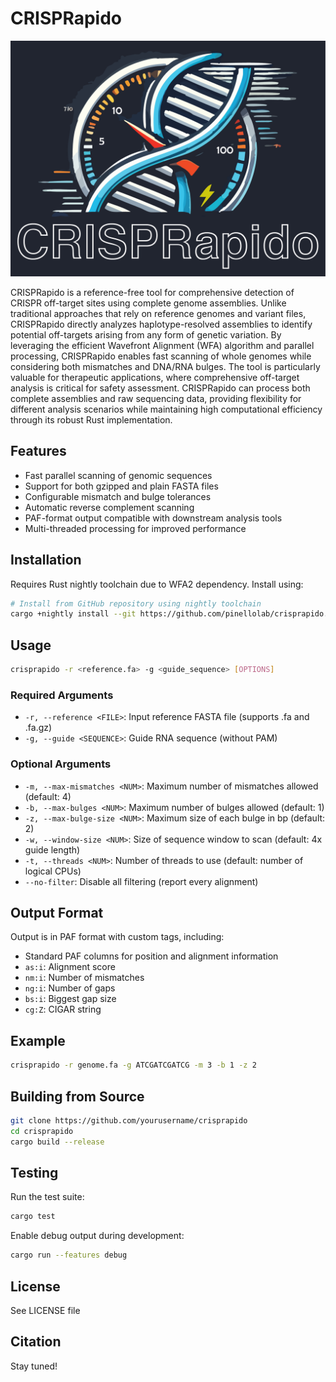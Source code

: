 # CRISPRapido

![CRISPRapido Logo](crisprapido.png)


CRISPRapido is a reference-free tool for comprehensive detection of CRISPR off-target sites using complete genome assemblies. Unlike traditional approaches that rely on reference genomes and variant files, CRISPRapido directly analyzes haplotype-resolved assemblies to identify potential off-targets arising from any form of genetic variation. By leveraging the efficient Wavefront Alignment (WFA) algorithm and parallel processing, CRISPRapido enables fast scanning of whole genomes while considering both mismatches and DNA/RNA bulges. The tool is particularly valuable for therapeutic applications, where comprehensive off-target analysis is critical for safety assessment. CRISPRapido can process both complete assemblies and raw sequencing data, providing flexibility for different analysis scenarios while maintaining high computational efficiency through its robust Rust implementation.

## Features

- Fast parallel scanning of genomic sequences
- Support for both gzipped and plain FASTA files
- Configurable mismatch and bulge tolerances
- Automatic reverse complement scanning
- PAF-format output compatible with downstream analysis tools
- Multi-threaded processing for improved performance

## Installation

Requires Rust nightly toolchain due to WFA2 dependency. Install using:

```bash
# Install from GitHub repository using nightly toolchain
cargo +nightly install --git https://github.com/pinellolab/crisprapido.git
```

## Usage

```bash
crisprapido -r <reference.fa> -g <guide_sequence> [OPTIONS]
```

### Required Arguments

- `-r, --reference <FILE>`: Input reference FASTA file (supports .fa and .fa.gz)
- `-g, --guide <SEQUENCE>`: Guide RNA sequence (without PAM)

### Optional Arguments

- `-m, --max-mismatches <NUM>`: Maximum number of mismatches allowed (default: 4)
- `-b, --max-bulges <NUM>`: Maximum number of bulges allowed (default: 1)
- `-z, --max-bulge-size <NUM>`: Maximum size of each bulge in bp (default: 2)
- `-w, --window-size <NUM>`: Size of sequence window to scan (default: 4x guide length)
- `-t, --threads <NUM>`: Number of threads to use (default: number of logical CPUs)
- `--no-filter`: Disable all filtering (report every alignment)

## Output Format

Output is in PAF format with custom tags, including:
- Standard PAF columns for position and alignment information
- `as:i`: Alignment score
- `nm:i`: Number of mismatches
- `ng:i`: Number of gaps
- `bs:i`: Biggest gap size
- `cg:Z`: CIGAR string

## Example

```bash
crisprapido -r genome.fa -g ATCGATCGATCG -m 3 -b 1 -z 2
```

## Building from Source

```bash
git clone https://github.com/yourusername/crisprapido
cd crisprapido
cargo build --release
```

## Testing

Run the test suite:

```bash
cargo test
```

Enable debug output during development:

```bash
cargo run --features debug
```

## License

See LICENSE file

## Citation

Stay tuned!
